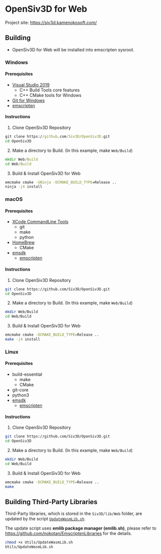 # OpenSiv3D for Web

Project site: <https://siv3d.kamenokosoft.com/>

## Building

- OpenSiv3D for Web will be installed into emscripten sysroot.

### Windows

#### Prerequisites

- [Visual Studio 2019](https://visualstudio.microsoft.com/downloads/)
  - C++ Build Tools core features
  - C++ CMake tools for Windows
- [Git for Windows](https://gitforwindows.org)
- [emscripten](https://siv3d.kamenokosoft.com/building/get-emscripten)

#### Instructions

1. Clone OpenSiv3D Repository
  
  ```cmd
  git clone https://github.com/Siv3D/OpenSiv3D.git
  cd OpenSiv3D
  ```

2. Make a directory to Build. (In this example, make `Web/Build`)
  
  ```cmd
  mkdir Web/Build
  cd Web/Build
  ```
  
3. Build & Install OpenSiv3D for Web
  
  ```cmd
  emcmake cmake -GNinja -DCMAKE_BUILD_TYPE=Release ..
  ninja -j4 install
  ```

### macOS

#### Prerequisites

- [XCode CommandLine Tools](https://apps.apple.com/jp/app/xcode/id497799835)
  - git
  - make
  - python
- [HomeBrew](https://brew.sh/index)
  - CMake
- [emsdk](https://github.com/emscripten-core/emsdk)
  - [emscripten](https://github.com/emscripten-core/emscripten)

#### Instructions

1. Clone OpenSiv3D Repository
  
  ```sh
  git clone https://github.com/Siv3D/OpenSiv3D.git
  cd OpenSiv3D
  ```
  
2. Make a directory to Build. (In this example, make `Web/Build`)
  
  ```sh
  mkdir Web/Build
  cd Web/Build
  ```
  
3. Build & Install OpenSiv3D for Web
  
  ```sh
  emcmake cmake -DCMAKE_BUILD_TYPE=Release ..
  make -j4 install
  ```

### Linux

#### Prerequisites

- build-essential
  - make
  - CMake
- git-core
- python3
- [emsdk](https://github.com/emscripten-core/emsdk)
  - [emscripten](https://github.com/emscripten-core/emscripten)

#### Instructions

1. Clone OpenSiv3D Repository
  
  ```sh
  git clone https://github.com/Siv3D/OpenSiv3D.git
  cd OpenSiv3D
  ```
  
2. Make a directory to Build. (In this example, make `Web/Build`)
  
  ```sh
  mkdir Web/Build
  cd Web/Build
  ```
  
3. Build & Install OpenSiv3D for Web

  ```sh
  emcmake cmake -DCMAKE_BUILD_TYPE=Release ..
  make
  ```

## Building Third-Party Libraries

Third-Party libraries, which is stored in the `Siv3D/lib/Web` folder, are updated by the script [`UpdateWasmLib.sh`](./Utils/UpdateWasmLib.sh).

The update script uses **emlib package manager (emlib.sh)**, please refer to <https://github.com/nokotan/EmscriptenLibraries> for the details.

```sh
chmod +x Utils/UpdateWasmLib.sh
Utils/UpdateWasmLib.sh
```

